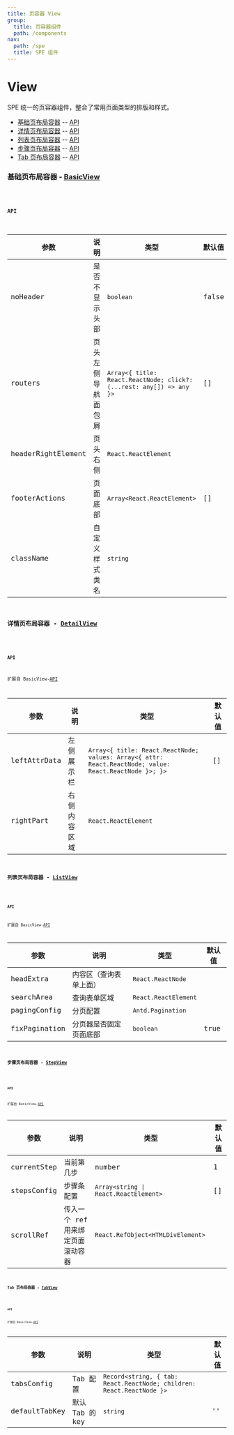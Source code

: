 ```yaml
---
title: 页容器 View
group:
  title: 页容器组件
  path: /components
nav:
  path: /spe
  title: SPE 组件
---
```


# View

SPE 统一的页容器组件，整合了常用页面类型的排版和样式。

- [基础页布局容器](#基础页布局容器---basicview) -- [API](#api)
- [详情页布局容器](#详情页布局容器---detailview) -- [API](#api-1)
- [列表页布局容器](#列表页布局容器---listview) -- [API](#api-2)
- [步骤页布局容器](#步骤页布局容器---stepview) -- [API](#api-3)
- [Tab 页布局容器](#列表页布局容器---tabview) -- [API](#api-4)

### 基础页布局容器 - [BasicView](#基础页布局容器---basicview)

<code src="./demos/basic.tsx" iframe="500px" />

#### API

| 参数 | 说明 | 类型 | 默认值 |
| --- | --- | --- | --- |
| noHeader | 是否不显示头部 | `boolean` | false |
| routers | 页头左侧导航面包屑 | `Array<{ title: React.ReactNode; click?: (...rest: any[]) => any }>` | [] |
| headerRightElement | 页头右侧 | `React.ReactElement` |  |
| footerActions | 页面底部 | `Array<React.ReactElement>` | [] |
| className | 自定义样式类名 | `string` |  |

### 详情页布局容器 - [DetailView](#详情页布局容器---detailview)

<code src="./demos/detail.tsx" iframe="500px" />

#### API

扩展自 BasicView-[API](#api)

| 参数 | 说明 | 类型 | 默认值 |
| --- | --- | --- | --- |
| leftAttrData | 左侧展示栏 | `Array<{ title: React.ReactNode; values: Array<{ attr: React.ReactNode; value: React.ReactNode }>; }>` | [] |
| rightPart | 右侧内容区域 | `React.ReactElement` |  |

### 列表页布局容器 - [ListView](#列表页布局容器---listview)

<code src="./demos/list.tsx" iframe="500px" />

#### API

扩展自 BasicView-[API](#api)

| 参数          | 说明                   | 类型                 | 默认值 |
| ------------- | ---------------------- | -------------------- | ------ |
| headExtra     | 内容区（查询表单上面） | `React.ReactNode`    |        |
| searchArea    | 查询表单区域           | `React.ReactElement` |        |
| pagingConfig  | 分页配置               | `Antd.Pagination`    |        |
| fixPagination | 分页器是否固定页面底部 | `boolean`            | true   |

### 步骤页布局容器 - [StepView](#步骤页布局容器---stepview)

<code src="./demos/step.tsx" iframe="500px" />

#### API

扩展自 BasicView-[API](#api)

| 参数        | 说明                              | 类型                                  | 默认值 |
| ----------- | --------------------------------- | ------------------------------------- | ------ |
| currentStep | 当前第几步                        | number                                | 1      |
| stepsConfig | 步骤条配置                        | `Array<string \| React.ReactElement>` | []     |
| scrollRef   | 传入一个 ref 用来绑定页面滚动容器 | `React.RefObject<HTMLDivElement>`     |        |

### Tab 页布局容器 - [TabView](#tab页布局容器---tabview)

<code src="./demos/tab.tsx" iframe="500px" />

#### API

扩展自 BasicView-[API](#api)

| 参数 | 说明 | 类型 | 默认值 |
| --- | --- | --- | --- |
| tabsConfig | Tab 配置 | `Record<string, { tab: React.ReactNode; children: React.ReactNode }>` |  |
| defaultTabKey | 默认 Tab 的 key | `string` | '' |
